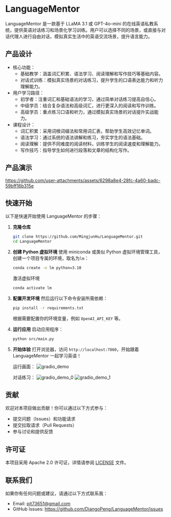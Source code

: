 # LanguageMentor

LanguageMentor 是一款基于 LLaMA 3.1 或 GPT-4o-mini 的在线英语私教系统，提供英语对话练习和场景化学习训练。用户可以选择不同的场景，或直接与对话代理人进行自由对话，模拟真实生活中的英语交流场景，提升语言能力。


## 产品设计

- 核心功能：
  - 基础教学：涵盖词汇积累、语法学习、阅读理解和写作技巧等基础内容。
  - 对话式训练：模拟真实场景的对话练习，提升学生的口语表达能力和听力理解能力。
- 用户学习路径：
  - 初学者：注重词汇和基础语法的学习，通过简单对话练习提高自信心。
  - 中级学员：结合复杂语法和高级词汇，进行更深入的阅读和写作训练。
  - 高级学员：重点练习口语和听力，通过模拟真实场景的对话提升实战能力。
- 课程设计：
  - 词汇积累：采用词根词缀法和常用词汇表，帮助学生高效记忆单词。
  - 语法学习：通过系统的语法讲解和练习，夯实学生的语法基础。
  - 阅读理解：提供不同难度的阅读材料，训练学生的阅读速度和理解能力。
  - 写作技巧：指导学生如何进行段落和文章的结构化写作。

## 产品演示

https://github.com/user-attachments/assets/6298a8e4-28fc-4a60-badc-59bff16b315e


## 快速开始
以下是快速开始使用 LanguageMentor 的步骤：

1. **克隆仓库**
   ```bash
   git clone https://github.com/MingjunHu/LanguageMentor.git
   cd LanguageMentor
   ```

2. **创建 Python 虚拟环境**
   使用 miniconda 或类似 Python 虚拟环境管理工具，创建一个项目专属的环境，取名为`lm`：
   ```bash
   conda create -n lm python=3.10
   ```
   激活虚拟环境
   ```bash
   conda activate lm
   ```

3. **配置开发环境**
   然后运行以下命令安装所需依赖：
   ```bash
   pip install -r requirements.txt
   ```

   根据需要配置你的环境变量，例如 `OpenAI_API_KEY` 等。

4. **运行应用**
   启动应用程序：
   ```bash
   python src/main.py
   ```

5. **开始体验**
   打开浏览器，访问 `http://localhost:7860`，开始跟着 LanguageMentor 一起学习英语！

   运行画面：
   ![gradio_demo](images/gradio.png)

   对话练习：
   ![gradio_demo_0](images/gradio_0.png)
   ![gradio_demo_1](images/gradio_1.png)


## 贡献
欢迎对本项目做出贡献！你可以通过以下方式参与：
- 提交问题（Issues）和功能请求
- 提交拉取请求（Pull Requests）
- 参与讨论和提供反馈

## 许可证
本项目采用 Apache 2.0 许可证，详情请参阅 [LICENSE](LICENSE) 文件。

## 联系我们

如果你有任何问题或建议，请通过以下方式联系我：
- Email: pjt73651@gmail.com
- GitHub Issues: https://github.com/DjangoPeng/LanguageMentor/issues
